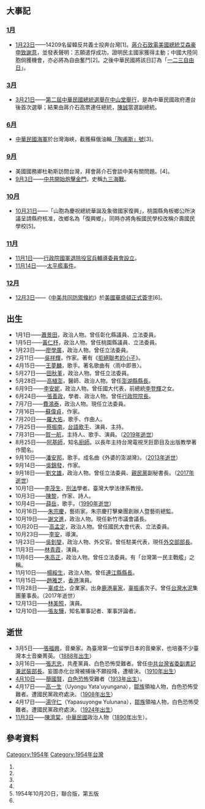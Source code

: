 ## 大事記

### [1月](https://zh.wikipedia.org/wiki/1月 "wikilink")

  - [1月23日](../Page/1月23日.md "wikilink")——14209名留韓反共義士投奔台灣\[1\]。[蔣介石致電](https://zh.wikipedia.org/wiki/蔣介石 "wikilink")[美國總統艾森豪申致謝意](https://zh.wikipedia.org/wiki/美國總統 "wikilink")，並發表聲明：志願遣俘成功，證明民主國家獲得主動；中國大陸同胞倘獲機會，亦必將為自由奮鬥\[2\]。之後中華民國將該日訂為「[一二三自由日](https://zh.wikipedia.org/wiki/一二三自由日 "wikilink")」。

### [3月](../Page/3月.md "wikilink")

  - [3月21日](../Page/3月21日.md "wikilink")——[第二屆中華民國總統選舉在中山堂舉行](../Page/1954年中華民國總統選舉.md "wikilink")，是為中華民國政府遷台後首次選舉；結果由蔣介石高票連任總統，[陳誠](../Page/陳誠.md "wikilink")當選副總統。

### [6月](https://zh.wikipedia.org/wiki/6月 "wikilink")

  - [中華民國海軍](../Page/中華民國海軍.md "wikilink")於台灣海峽，截獲蘇俄油輪[「陶甫斯」號](../Page/陶普斯號事件.md "wikilink")\[3\]。

### [9月](../Page/9月.md "wikilink")

  - 美國國務卿杜勒斯訪問台灣，拜會蔣介石會談中美有關問題。\[4\]。
  - [9月3日](../Page/9月3日.md "wikilink")——[中共開始炮擊](https://zh.wikipedia.org/wiki/中共 "wikilink")[金門](https://zh.wikipedia.org/wiki/金門 "wikilink")，史稱[九三海戰](../Page/九三砲戰.md "wikilink")。

### [10月](../Page/10月.md "wikilink")

  - [10月31日](../Page/10月31日.md "wikilink")——「山胞為慶祝總統華誕及象徵國家復興」，桃園縣角板鄉公所決議呈請縣府核准，改鄉名為「復興鄉」，同時亦將角板國民學校改稱介壽國民學校\[5\]。

### [11月](../Page/11月.md "wikilink")

  - [11月1日](../Page/11月1日.md "wikilink")——[行政院國軍退除役官兵輔導委員會設立](https://zh.wikipedia.org/wiki/行政院國軍退除役官兵輔導委員會 "wikilink")。
  - [11月14日](../Page/11月14日.md "wikilink")——[太平艦事件](https://zh.wikipedia.org/wiki/太平艦事件 "wikilink")。

### [12月](https://zh.wikipedia.org/wiki/12月 "wikilink")

  - [12月3日](../Page/12月3日.md "wikilink")——《[中美共同防禦條約](../Page/中美共同防禦條約.md "wikilink")》於[美國](https://zh.wikipedia.org/wiki/美國 "wikilink")[華盛頓正式簽字](../Page/华盛顿哥伦比亚特区.md "wikilink")\[6\]。

## 出生

  - 1月1日——[蕭景田](../Page/蕭景田.md "wikilink")，政治人物。曾任彰化縣議員、立法委員。
  - 1月5日——[黃仁杼](https://zh.wikipedia.org/wiki/黃仁杼 "wikilink")，政治人物。曾任桃園縣議員、立法委員。
  - 1月23日——[廖學廣](../Page/廖學廣.md "wikilink")，政治人物。曾任立法委員。
  - 2月11日——[吳祥輝](../Page/吳祥輝.md "wikilink")，作家。著有《[拒絕聯考的小子](https://zh.wikipedia.org/wiki/拒絕聯考的小子 "wikilink")》。
  - 4月15日——[王夢麟](../Page/王夢麟.md "wikilink")，歌手。著名歌曲有〈雨中即景〉。
  - 5月27日——[田秋堇](../Page/田秋堇.md "wikilink")，政治人物。曾任立法委員。
  - 5月28日——[高植澎](../Page/高植澎.md "wikilink")，醫師、政治人物。曾任[澎湖縣](../Page/澎湖縣.md "wikilink")[縣長](../Page/澎湖縣縣長.md "wikilink")。
  - 6月9日——[李安妮](../Page/李安妮.md "wikilink")，政治人物。曾任國大代表，前總統[李登輝](../Page/李登輝.md "wikilink")之女。
  - 6月24日——[張善政](../Page/張善政.md "wikilink")，學者、政治人物。曾任[行政院](../Page/行政院.md "wikilink")[院長](../Page/行政院院長.md "wikilink")。
  - 7月7日——[費鴻泰](../Page/費鴻泰.md "wikilink")，政治人物。現任立法委員。
  - 7月16日——[蘇偉貞](../Page/蘇偉貞.md "wikilink")，作家。
  - 7月20日——[羅大佑](../Page/羅大佑.md "wikilink")，歌手、作曲人。
  - 7月25日——[蔡振南](../Page/蔡振南.md "wikilink")，[台語歌手](https://zh.wikipedia.org/wiki/台語 "wikilink")、演員、主持。
  - 7月31日——[賀一航](../Page/賀一航.md "wikilink")，主持人、歌手、演員。（[2019年逝世](../Page/2019年臺灣.md "wikilink")）
  - 8月25日——[阿基師](../Page/阿基師.md "wikilink")，知名[廚師](../Page/廚師.md "wikilink")。以長年主持台灣電視烹飪節目及出版教學著作聞名。
  - 9月10日——[潘安邦](../Page/潘安邦.md "wikilink")，歌手。成名曲《外婆的澎湖灣》。（[2013年逝世](../Page/2013年臺灣.md "wikilink")）
  - 9月14日——[吳錦發](../Page/吳錦發.md "wikilink")，作家。
  - 9月18日——[劉文雄](../Page/劉文雄_\(基隆市\).md "wikilink")，政治人物。曾任立法委員、[親民黨](../Page/親民黨.md "wikilink")副秘書長。（[2017年逝世](../Page/2017年臺灣.md "wikilink")）
  - 10月1日——[李茂生](../Page/李茂生.md "wikilink")，[刑法](../Page/刑法.md "wikilink")學者。臺灣大學法律系教授。
  - 10月3日——[陳黎](../Page/陳黎.md "wikilink")，作家、詩人。
  - 10月4日——[薛岳](../Page/薛岳_\(歌手\).md "wikilink")，歌手。（[1990年逝世](../Page/1990年臺灣.md "wikilink")）
  - 10月16日——[朱宗慶](../Page/朱宗慶.md "wikilink")，藝術家。朱宗慶打擊樂團創辦人暨藝術總監。
  - 10月19日——[謝文進](../Page/謝文進.md "wikilink")，政治人物。現任新竹市議會議長。
  - 10月20日——[高孟定](../Page/高孟定.md "wikilink")，政治人物。曾任國民大會代表、立法委員。
  - 10月23日——[李安](../Page/李安.md "wikilink")，導演。
  - 1月23日——[吳釗燮](../Page/吳釗燮.md "wikilink")，政治人物、外交官。曾任駐美代表，現任[外交部部長](../Page/中華民國外交部.md "wikilink")。
  - 11月3日——[林青霞](../Page/林青霞.md "wikilink")，演員。
  - 11月6日——[朱高正](../Page/朱高正.md "wikilink")，政治人物。曾任立法委員。有「台灣第一民主戰艦」之稱。
  - 11月10日——[楊綏生](../Page/楊綏生.md "wikilink")，政治人物。曾任[連江縣](https://zh.wikipedia.org/wiki/連江縣 "wikilink")[縣長](https://zh.wikipedia.org/wiki/連江縣縣長 "wikilink")。
  - 11月15日——[趙雅芝](../Page/趙雅芝.md "wikilink")，[香港](../Page/香港.md "wikilink")演員。
  - 11月28日——[辜成允](../Page/辜成允.md "wikilink")，企業家。出身[鹿港辜家](../Page/鹿港辜家.md "wikilink")，[辜振甫](../Page/辜振甫.md "wikilink")次子。曾任[台灣水泥](../Page/台灣水泥.md "wikilink")集團董事長。（2017年逝世）
  - 12月13日——[林美照](../Page/林美照.md "wikilink")，演員。
  - 12月10日——[張友驊](../Page/張友驊.md "wikilink")，知名軍事記者、軍事評論者。

## 逝世

  - 3月5日——[張福興](../Page/張福興_\(音樂家\).md "wikilink")，音樂家。為臺灣第一位留學日本的音樂家，也培養不少臺灣本土音樂菁英。（[1888年出生](../Page/1888年臺灣.md "wikilink")）
  - 3月16日——[張志忠](../Page/張志忠.md "wikilink")，共產黨員、白色恐怖受難者。曾任[中共台灣省委副書記兼武裝部長](../Page/中國共產黨台灣省工作委員會.md "wikilink")。妄圖赤化台灣被捕後不願投降，遭槍決。（[1910年出生](../Page/1910年臺灣.md "wikilink")）
  - [4月10日](../Page/4月10日.md "wikilink")——[簡國賢](../Page/簡國賢.md "wikilink")，[白色恐怖](../Page/白色恐怖.md "wikilink")受難者（[1913年出生](https://zh.wikipedia.org/wiki/1913年臺灣 "wikilink")）。
  - 4月17日——[高一生](../Page/高一生.md "wikilink")（Uyongu Yata'uyungana），[鄒族](../Page/鄒族.md "wikilink")領袖人物，白色恐怖受難者。遭國民黨政府處決。（[1908年出生](../Page/1908年臺灣.md "wikilink")）
  - 4月17日——[湯守仁](../Page/湯守仁.md "wikilink")（Yapasuyongʉ Yulunana），[鄒族](../Page/鄒族.md "wikilink")領袖人物，白色恐怖受難者。遭國民黨政府處決。（[1924年出生](../Page/1924年臺灣.md "wikilink")）
  - [11月3日](../Page/11月3日.md "wikilink")——[陳濟棠](../Page/陳濟棠.md "wikilink")，[中華民國](../Page/中華民國.md "wikilink")政治人物（[1890年](../Page/1890年.md "wikilink")出生）。

## 參考資料

[Category:1954年](https://zh.wikipedia.org/wiki/Category:1954年 "wikilink") [Category:1954年台灣](https://zh.wikipedia.org/wiki/Category:1954年台灣 "wikilink")

1.
2.
3.
4.
5.  1954年10月20日，聯合版，第五版
6.